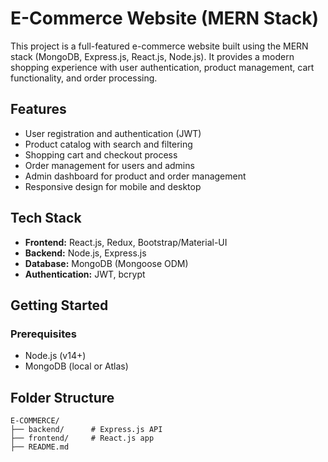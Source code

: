 # E-Commerce Website (MERN Stack)

This project is a full-featured e-commerce website built using the MERN stack (MongoDB, Express.js, React.js, Node.js). It provides a modern shopping experience with user authentication, product management, cart functionality, and order processing.

## Features
- User registration and authentication (JWT)
- Product catalog with search and filtering
- Shopping cart and checkout process
- Order management for users and admins
- Admin dashboard for product and order management
- Responsive design for mobile and desktop

## Tech Stack
- **Frontend:** React.js, Redux, Bootstrap/Material-UI
- **Backend:** Node.js, Express.js
- **Database:** MongoDB (Mongoose ODM)
- **Authentication:** JWT, bcrypt

## Getting Started

### Prerequisites
- Node.js (v14+)
- MongoDB (local or Atlas)



## Folder Structure
```
E-COMMERCE/
├── backend/      # Express.js API
├── frontend/     # React.js app
├── README.md
```


